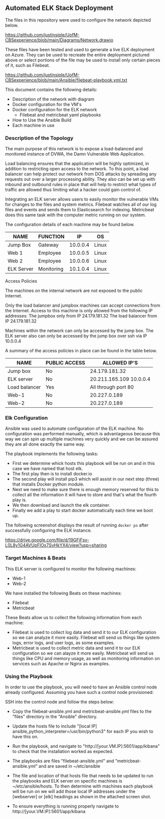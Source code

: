 ## Automated ELK Stack Deployment

The files in this repository were used to configure the network depicted below.

https://github.com/justinsiple/UofM-CBSexperience/blob/main/Diagrams/Network.drawio

These files have been tested and used to generate a live ELK deployment on Azure. They can be used to recreate the entire deployment pictured above or select portions of the file may be used to install only certain pieces of it, such as Filebeat.

  https://github.com/justinsiple/UofM-CBSexperience/blob/main/Ansible/filebeat-playbook.yml.txt

This document contains the following details:
- Description of the network with diagram
- Docker configuration for the VM's
- Docker configuration for the ELK network
  - Filebeat and metricbeat yaml playbooks 
- How to Use the Ansible Build
- Each machine in use


### Description of the Topology

The main purpose of this network is to expose a load-balanced and monitored instance of DVWA, the Damn Vulnerable Web Application.

Load balancing ensures that the application will be highly optimized, in addition to restricting open access to the network.
To this point, a load balancer can help protect our network from DOS attacks by spreading any requests out over a larger processing ability.
They also can be set up with inbound and outbound rules in place that will help to restrict what types of traffic are allowed thus 
limiting what a hacker could gain control of.  

Integrating an ELK server allows users to easily monitor the vulnerable VMs for changes to the files and system metrics.
Filebeat watches all of our log files and events and sends them to Elasticsearch for indexing. 
Metricbeat does this same task with the computer metric running on our system. 

The configuration details of each machine may be found below.


| NAME       | FUNCTION   | IP       | OS    |
|------------|------------|----------|-------|
| Jump Box   | Gateway    | 10.0.0.4 | Linux |
| Web 1      | Employee   | 10.0.0.5 | Linux |
| Web 2      | Employee   | 10.0.0.6 | Linux |
| ELK Server | Monitoring | 10.1.0.4 | Linux |



Access Policies

The machines on the internal network are not exposed to the public Internet. 

Only the load balancer and jumpbox machines can accept connections from the Internet. Access to this machine is only allowed from the following IP addresses:
The jumpbox only from IP 24.179.181.32
The load balancer from IP 24.179.181.32

Machines within the network can only be accessed by the jump box.
The ELK server also can only be accessed by the jump box over ssh via IP 10.0.0.4

A summary of the access policies in place can be found in the table below.

| NAME          | PUBLIC ACCESS | ALLOWED IP'S            |
|---------------|---------------|-------------------------|
| Jump box      | No            | 24.179.181.32           |
| ELK server    | No            | 20.211.165.109 10.0.0.4 |
| Load balancer | Yes           | All through port 80     |
| Web-1         | No            | 20.227.0.189            |
| Web-2         | No            | 20.227.0.189            |




### Elk Configuration

Ansible was used to automate configuration of the ELK machine. No configuration was performed manually, which is advantageous because this way we can 
spin up multiple machines very quickly and we can be assured they are all done exactly the same way. 

The playbook implements the following tasks:
- First we determine whick hosts this playbook will be run on and in this case we have named that host elk. 
- The first play then is to install docker.io
- The second play will install pip3 which will assist in our next step (three) that installs Docker python module.
- Next we need to make sure there is enough memory reserved for this to collect all the information it will have to store and that's what the fourth play is.      
- We then download and launch the elk container. 
- Finally we add a play to start docker automatically each time we boot up.   

The following screenshot displays the result of running `docker ps` after successfully configuring the ELK instance.

https://drive.google.com/file/d/19GFiFsv-L0L8y1G4AVUpFlOx7SvHkYX4/view?usp=sharing



### Target Machines & Beats
This ELK server is configured to monitor the following machines:
- Web-1
- Web-2

We have installed the following Beats on these machines:
- Filebeat
- Metricbeat

These Beats allow us to collect the following information from each machine:
- Filebeat is used to collect log data and send it to our ELK configuration so we can analyze it more easily. Filebeat will send us things like system logs, error logs, and user logs, as some examples. 
- Metricbeat is used to collect metric data and send it to our ELK configuration so we can alayze it more easily. Metricbeat will send us things like CPU and memory usage, as well as monitoring information on services such as Apache or Nginx as examples.   



### Using the Playbook
In order to use the playbook, you will need to have an Ansible control node already configured. Assuming you have such a control node provisioned: 

SSH into the control node and follow the steps below:
- Copy the filebeat-ansible.yml and metricbeat-ansible.yml files to the "files" directory in the "Ansible" directory.
- Update the hosts file to include "[local IP] ansible_python_interpreter=/usr/bin/python3" for each IP you wish to have this on. 
- Run the playbook, and navigate to "http://[your.VM.IP]:5601/app/kibana" to check that the installation worked as expected.

- The playbooks are files "filebeat-ansible.yml" and "metricbeat-ansible.yml" and are saved in ~/etc/ansible
- The file and location of that hosts file that needs to be updated to run the playbooks and ELK server on specific machines is ~/etc/ansible/hosts. To then determine with machines each playbook will be run on we will add those local IP addresses under the [webserver] or [elk] headings as shown in the attached screen shot. 



- To ensure everything is running properly navigate to http://[your.VM.IP]:5601/app/kibana

